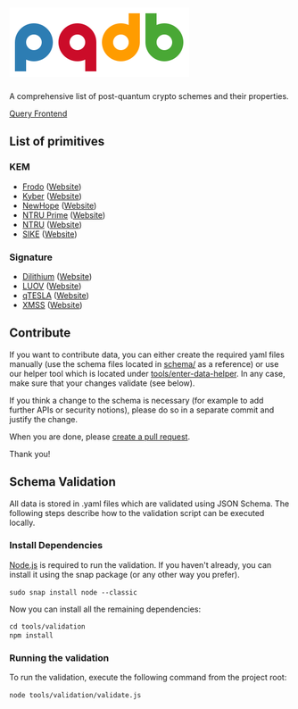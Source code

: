 # ![PQDB Logo](misc/logo/pqdb.png)  
A comprehensive list of post-quantum crypto schemes and their properties.

[Query Frontend](https://cryptoeng.github.io/pqdb/)

## List of primitives

### KEM
* [Frodo](encryption/frodo) ([Website](https://frodokem.org/))
* [Kyber](encryption/kyber) ([Website](https://pq-crystals.org/kyber/))
* [NewHope](encryption/newhope) ([Website](https://www.newhopecrypto.org/))
* [NTRU Prime](encryption/ntru-prime) ([Website](https://ntruprime.cr.yp.to/))
* [NTRU](encryption/ntru) ([Website](https://ntru.org/))
* [SIKE](encryption/sike) ([Website](https://sike.org/))

### Signature
* [Dilithium](signatures/dilithium) ([Website](https://pq-crystals.org/dilithium/))
* [LUOV](signatures/LUOV) ([Website](https://www.esat.kuleuven.be/cosic/pqcrypto/luov/))
* [qTESLA](signatures/qTESLA) ([Website](https://qtesla.org/))
* [XMSS](signatures/xmss) ([Website](https://tools.ietf.org/html/rfc8391))



## Contribute
If you want to contribute data, you can either create the required yaml files manually (use the schema files located in [schema/](schema/) as a reference) or use our helper tool which is located under [tools/enter-data-helper](tools/enter-data-helper).
In any case, make sure that your changes validate (see below).

If you think a change to the schema is necessary (for example to add further APIs or security notions), please do so in a separate commit and justify the change.

When you are done, please [create a pull request](https://github.com/cryptoeng/pqdb/compare).

Thank you!


## Schema Validation
All data is stored in .yaml files which are validated using JSON Schema. The following steps describe how to the validation script can be executed locally.

### Install Dependencies

[Node.js](https://nodejs.org/) is required to run the validation. If you haven't already, you can install it using the snap package (or any other way you prefer).

`sudo snap install node --classic`

Now you can install all the remaining dependencies:

```
cd tools/validation
npm install
```
### Running the validation

To run the validation, execute the following command from the project root:

`node tools/validation/validate.js`
